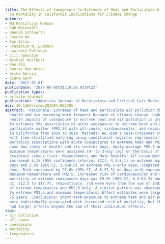 ```yaml
---
title: The Effects of Coexposure to Extremes of Heat and Particulate Air Pollution
  on Mortality in California Implications for Climate Change
authors:
- Md Mostafijur Rahman
- Rob McConnell
- Hannah Schlaerth
- Joseph Ko
- Sam Silva
- Frederick W. Lurmann
- Lawrence Palinkas
- Jill Johnston
- Michael Hurlburt
- Hao Yin
- George Ban-Weiss
- Erika Garcia
- Diane Gern
date: '2022-01-01'
publishDate: '2024-06-05T21:10:26.673912Z'
publication_types:
- article-journal
publication: '*American Journal of Respiratory and Critical Care Medicine*'
doi: 10.1164/rccm.202204-0657OC
abstract: 'Rationale: Extremes of heat and particulate air pollution threaten human
  health and are becoming more frequent because of climate change. Understanding the
  health impacts of coexposure to extreme heat and air pollution is urgent. Objectives:
  To estimate the association of acute coexposure to extreme heat and ambient fine
  particulate matter (PM2.5) with all-cause, cardiovascular, and respiratory mortality
  in California from 2014 to 2019. Methods: We used a case-crossover study design
  with time-stratified matching using conditional logistic regression to estimate
  mortality associations with acute coexposures to extreme heat and PM2.5. For each
  case day (date of death) and its control days, daily average PM2.5 and maximum and
  minimum temperatures were assigned (0- to 3-day lag) on the basis of the decedent’s
  residence census tract. Measurements and Main Results: All-cause mortality risk
  increased 6.1% (95% confidence interval [CI], 4.1–8.1) on extreme maximum temperature-only
  days and 5.0% (95% CI, 3.0–8.0) on extreme PM2.5-only days, compared with nonextreme
  days. Risk increased by 21.0% (95% CI, 6.6–37.3) on days with exposure to both extreme
  maximum temperature and PM2.5. Increased risk of cardiovascular and respiratory
  mortality on extreme coexposure days was 29.9% (95% CI, 3.3–63.3) and 38.0% (95%
  CI, 212.5 to 117.7), respectively, and were more than the sum of individual effects
  of extreme temperature and PM2.5 only. A similar pattern was observed for coexposure
  to extreme PM2.5 and minimum temperature. Effect estimates were larger over age
  75 years. Conclusions: Short-term exposure to extreme heat and air pollution alone
  were individually associated with increased risk of mortality, but their coexposure
  had larger effects beyond the sum of their individual effects.'
tags:
- air pollution
- all-cause
- coexposure
- mortality
- temperature
---
```

